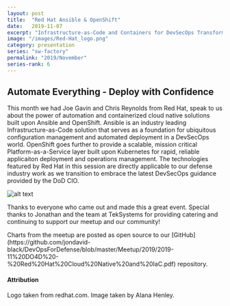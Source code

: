 ```yaml
---
layout: post
title:  "Red Hat Ansible & OpenShift"
date:   2019-11-07
excerpt: "Infrastructure-as-Code and Containers for DevSecOps Transformation"
image: "/images/Red-Hat_logo.png"
category: presentation
series: "sw-factory"
permalink: "2019/November"
series-rank: 6
---
```


## Automate Everything - Deploy with Confidence
This month we had Joe Gavin and Chris Reynolds from Red Hat, speak to us about the power of automation and containerized cloud native solutions built upon Ansible and OpenShift.  Ansible is an industry leading Infrastructure-as-Code solution that serves as a foundation for ubiquitous configuration management and automated deployment in a DevSecOps world.  OpenShift goes further to provide a scalable, mission critical Platform-as-a-Service layer built upon Kubernetes for rapid, reliable applicaiton deployment and operations management.  The technologies featured by Red Hat in this session are directly applicable to our defense industry work as we transition to embrace the latest DevSecOps guidance provided by the DoD CIO.  

![alt text](/images/IMG_3680.jpg "Nov 2019 Meetup with Red Hat - Image by Alana Henley")

Thanks to everyone who came out and made this a great event.  Special thanks to Jonathan and the team at TekSystems for providing catering and continuing to support our meetup and our community!

<div class="box" markdown="1">
Charts from the meetup are posted as open source to our [GitHub](https://github.com/jondavid-black/DevOpsForDefense/blob/master/Meetup/2019/2019-11%20DO4D%20-%20Red%20Hat%20Cloud%20Native%20and%20IaC.pdf) repository. 
</div>

#### Attribution

Logo taken from redhat.com.  Image taken by Alana Henley.